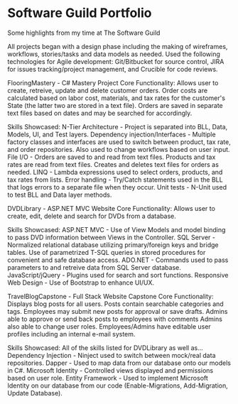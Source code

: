 # Software Guild Portfolio
Some highlights from my time at The Software Guild

All projects began with a design phase including the making of wireframes, workflows, stories/tasks and data models as needed.
Used the following technologies for Agile development: 
Git/Bitbucket for source control, JIRA for issues tracking/project management, and Crucible for code reviews.

FlooringMastery - C# Mastery Project
Core Functionality: Allows user to create, retreive, update and delete customer orders.
Order costs are calculated based on labor cost, materials, and tax rates for the customer's State 
(the latter two are stored in a text file).
Orders are saved in separate text files based on dates and may be searched for accordingly.

Skills Showcased:
N-Tier Architecture - Project is separated into BLL, Data, Models, UI, and Test layers.
Dependency injection/Interfaces - Multiple factory classes and interfaces are used to switch between product, tax rate, 
and order repositories. Also used to change workflows based on user input.
File I/O - Orders are saved to and read from text files. Products and tax rates are read from text files. 
Creates and deletes text files for orders as needed.
LINQ - Lambda expressions used to select orders, products, and tax rates from lists.
Error handling - Try/Catch statements used in the BLL that logs errors to a separate file when they occur.
Unit tests - N-Unit used to test BLL and Data layer methods.

DVDLibrary - ASP.NET MVC Website
Core Functionality: Allows user to create, edit, delete and search for DVDs from a database.

Skills Showcased:
ASP.NET MVC - Use of View Models and model binding to pass DVD information between Views in the Controller.
SQL Server - Normalized relational database utilizing primary/foreign keys and bridge tables. 
Use of parametrized T-SQL queries in stored procedures for convenient and safe database access.
ADO.NET - Commands used to pass parameters to and retreive data from SQL Server database.
JavaScript/jQuery - Plugins used for search and sort functions.
Responsive Web Design - Use of Bootstrap to enhance UI/UX.

TravelBlogCapstone - Full Stack Website Capstone
Core Functionality: Displays blog posts for all users.
Posts contain searchable categories and tags.
Employees may submit new posts for approval or save drafts.
Admins able to approve or send back posts to employees with comments
Admins also able to change user roles. 
Employees/Admins have editable user profiles including an internal e-mail system.

Skills Showcased:
All of the skills listed for DVDLibrary as well as...
Dependency Injection - Ninject used to switch between mock/real data repositories.
Dapper - Used to map data from our database onto our models in C#.
Microsoft Identity - Controlled views displayed and permissions based on user role.
Entity Framework - Used to implement Microsoft Identity on our database from our code (Enable-Migrations, Add-Migration, Update Database).
